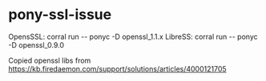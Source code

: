 # pony-ssl-issue

OpensSSL: corral run -- ponyc -D openssl_1.1.x
LibreSS: corral run -- ponyc -D openssl_0.9.0

Copied openssl libs from https://kb.firedaemon.com/support/solutions/articles/4000121705
